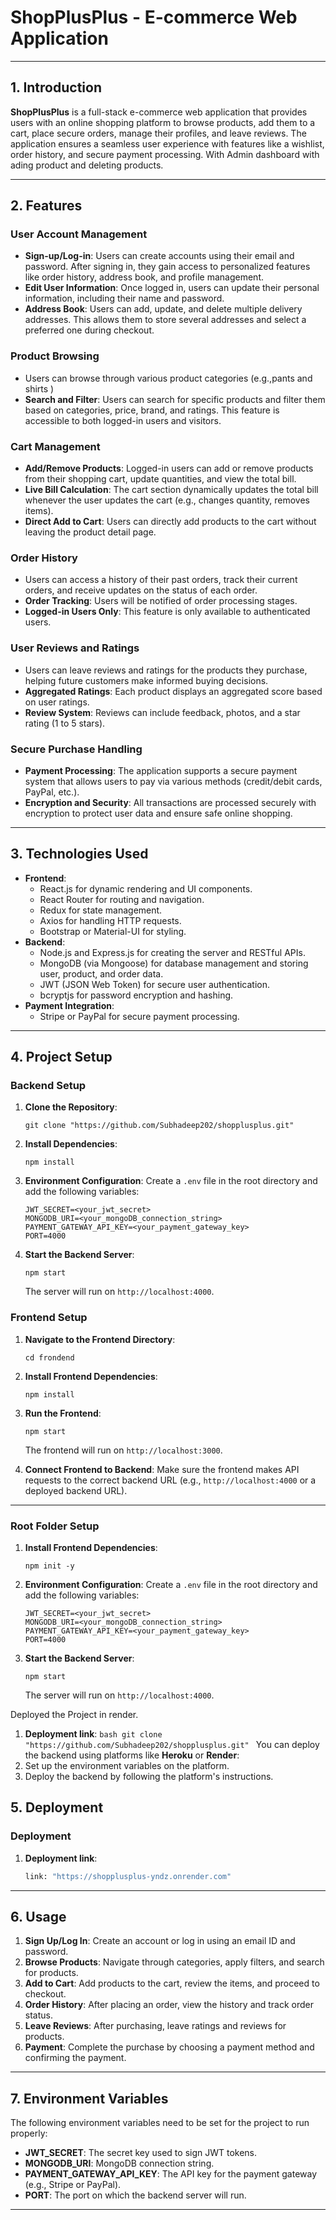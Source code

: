 # ShopPlusPlus - E-commerce Web Application

---

## 1. Introduction

**ShopPlusPlus** is a full-stack e-commerce web application that provides users with an online shopping platform to browse products, add them to a cart, place secure orders, manage their profiles, and leave reviews. The application ensures a seamless user experience with features like a wishlist, order history, and secure payment processing. With Admin dashboard with ading product and deleting products.

---

## 2. Features

### **User Account Management**

- **Sign-up/Log-in**: Users can create accounts using their email and password. After signing in, they gain access to personalized features like order history, address book, and profile management.
- **Edit User Information**: Once logged in, users can update their personal information, including their name and password.
- **Address Book**: Users can add, update, and delete multiple delivery addresses. This allows them to store several addresses and select a preferred one during checkout.

### **Product Browsing**

- Users can browse through various product categories (e.g.,pants and shirts )
- **Search and Filter**: Users can search for specific products and filter them based on categories, price, brand, and ratings. This feature is accessible to both logged-in users and visitors.

### **Cart Management**

- **Add/Remove Products**: Logged-in users can add or remove products from their shopping cart, update quantities, and view the total bill.
- **Live Bill Calculation**: The cart section dynamically updates the total bill whenever the user updates the cart (e.g., changes quantity, removes items).
- **Direct Add to Cart**: Users can directly add products to the cart without leaving the product detail page.

### **Order History**

- Users can access a history of their past orders, track their current orders, and receive updates on the status of each order.
- **Order Tracking**: Users will be notified of order processing stages.
- **Logged-in Users Only**: This feature is only available to authenticated users.

### **User Reviews and Ratings**

- Users can leave reviews and ratings for the products they purchase, helping future customers make informed buying decisions.
- **Aggregated Ratings**: Each product displays an aggregated score based on user ratings.
- **Review System**: Reviews can include feedback, photos, and a star rating (1 to 5 stars).

### **Secure Purchase Handling**

- **Payment Processing**: The application supports a secure payment system that allows users to pay via various methods (credit/debit cards, PayPal, etc.).
- **Encryption and Security**: All transactions are processed securely with encryption to protect user data and ensure safe online shopping.

---

## 3. Technologies Used

- **Frontend**:
  - React.js for dynamic rendering and UI components.
  - React Router for routing and navigation.
  - Redux for state management.
  - Axios for handling HTTP requests.
  - Bootstrap or Material-UI for styling.
- **Backend**:
  - Node.js and Express.js for creating the server and RESTful APIs.
  - MongoDB (via Mongoose) for database management and storing user, product, and order data.
  - JWT (JSON Web Token) for secure user authentication.
  - bcryptjs for password encryption and hashing.
- **Payment Integration**:
  - Stripe or PayPal for secure payment processing.

---

## 4. Project Setup

### **Backend Setup**

1. **Clone the Repository**:

   ```
   git clone "https://github.com/Subhadeep202/shopplusplus.git"
   ```

2. **Install Dependencies**:

   ```
   npm install
   ```

3. **Environment Configuration**:
   Create a `.env` file in the root directory and add the following variables:

   ```env
   JWT_SECRET=<your_jwt_secret>
   MONGODB_URI=<your_mongoDB_connection_string>
   PAYMENT_GATEWAY_API_KEY=<your_payment_gateway_key>
   PORT=4000
   ```

4. **Start the Backend Server**:
   ```
   npm start
   ```
   The server will run on `http://localhost:4000`.

### **Frontend Setup**

1. **Navigate to the Frontend Directory**:

   ```
   cd frondend
   ```

2. **Install Frontend Dependencies**:

   ```
   npm install
   ```

3. **Run the Frontend**:

   ```
   npm start
   ```

   The frontend will run on `http://localhost:3000`.

4. **Connect Frontend to Backend**:
   Make sure the frontend makes API requests to the correct backend URL (e.g., `http://localhost:4000` or a deployed backend URL).

---

### **Root Folder Setup**

1. **Install Frontend Dependencies**:

   ```
   npm init -y
   ```

2. **Environment Configuration**:
   Create a `.env` file in the root directory and add the following variables:

   ```env
   JWT_SECRET=<your_jwt_secret>
   MONGODB_URI=<your_mongoDB_connection_string>
   PAYMENT_GATEWAY_API_KEY=<your_payment_gateway_key>
   PORT=4000
   ```

3. **Start the Backend Server**:
   ```
   npm start
   ```
   The server will run on `http://localhost:4000`.

Deployed the Project in render.

1. **Deployment link**:
   `bash
    git clone "https://github.com/Subhadeep202/shopplusplus.git"
    `
   You can deploy the backend using platforms like **Heroku** or **Render**:
1. Set up the environment variables on the platform.
1. Deploy the backend by following the platform's instructions.

## 5. Deployment

### **Deployment**

1. **Deployment link**:

   ```bash
   link: "https://shopplusplus-yndz.onrender.com"
   ```

---

## 6. Usage

1. **Sign Up/Log In**: Create an account or log in using an email ID and password.
2. **Browse Products**: Navigate through categories, apply filters, and search for products.
3. **Add to Cart**: Add products to the cart, review the items, and proceed to checkout.
4. **Order History**: After placing an order, view the history and track order status.
5. **Leave Reviews**: After purchasing, leave ratings and reviews for products.
6. **Payment**: Complete the purchase by choosing a payment method and confirming the payment.

---

## 7. Environment Variables

The following environment variables need to be set for the project to run properly:

- **JWT_SECRET**: The secret key used to sign JWT tokens.
- **MONGODB_URI**: MongoDB connection string.
- **PAYMENT_GATEWAY_API_KEY**: The API key for the payment gateway (e.g., Stripe or PayPal).
- **PORT**: The port on which the backend server will run.

---
